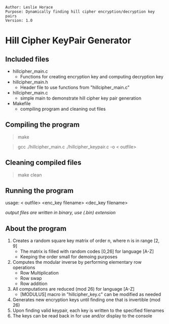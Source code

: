 ```
Author: Leslie Horace
Purpose: Dynamically finding hill cipher encryption/decryption key pairs 
Version: 1.0
```
# Hill Cipher KeyPair Generator

## Included files
- hillcipher_main.c
    - Functions for creating encryption key and computing decryption key
- hillcipher_main.h
    - Header file to use functions from "hillcipher_main.c"
- hillcipher_main.c
    - simple main to demonstrate hill cipher key pair generation
- Makefile 
    - compiling program and cleaning out files

##  Compiling the program
> make

> gcc ./hillcipher_main.c ./hillcipher_keypair.c -o < outfile>

##  Cleaning compiled files
> make clean

## Running the program
usage: < outfile> <enc_key filename> <dec_key filename>

*output files are written in binary, use (.bin) extension*

##  About the program
1. Creates a random square key matrix of order n, where n is in range [2, 9]
    + The matrix is filled with random codes [0,26] for language [A-Z]
    + Keeping the order small for demoing purposes
2.  Computes the modular inverse by performing elementary row operations
    + Row Multiplication
    + Row swap
    + Row addition 
3.  All computations are reduced (mod 26) for language [A-Z]
    + [MODULUS] macro in "hillcipher_key.c" can be modified as needed
4.  Generates new encryption keys until finding one that is invertible (mod 26)
5.  Upon finding valid keypair, each key is written to the specified filenames
6.  The keys can be read back in for use and/or display to the console